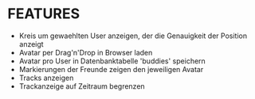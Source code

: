 FEATURES
========

 * Kreis um gewaehlten User anzeigen, der die Genauigkeit der Position anzeigt
 * Avatar per Drag'n'Drop in Browser laden
 * Avatar pro User in Datenbanktabelle 'buddies' speichern
 * Markierungen der Freunde zeigen den jeweiligen Avatar
 * Tracks anzeigen
 * Trackanzeige auf Zeitraum begrenzen
